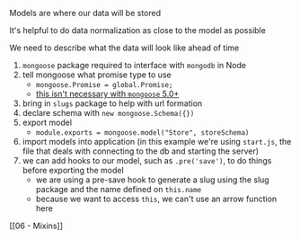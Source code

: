 Models are where our data will be stored

It's helpful to do data normalization as close to the model as possible

We need to describe what the data will look like ahead of time

 1. `mongoose` package required to interface with `mongodb` in Node
 2. tell mongoose what promise type to use
	 - `mongoose.Promise = global.Promise;`
	 - [this isn't necessary with `mongoose` 5.0+](https://stackoverflow.com/questions/51862570/mongoose-why-we-make-mongoose-promise-global-promise-when-setting-a-mongoo)
3. bring in `slugs` package to help with url formation 
4. declare schema with `new mongoose.Schema({})`
5. export model
	- `module.exports = mongoose.model("Store", storeSchema)`
6. import models into application (in this example we're using `start.js`, the file that deals with connecting to the db and starting the server)
7. we can add hooks to our model, such as `.pre('save')`, to do things before exporting the model
	- we are using a pre-save hook to generate a slug using the slug package and the name defined on `this.name`
	- because we want to access `this`, we can't use an arrow function here

[[06 - Mixins]]